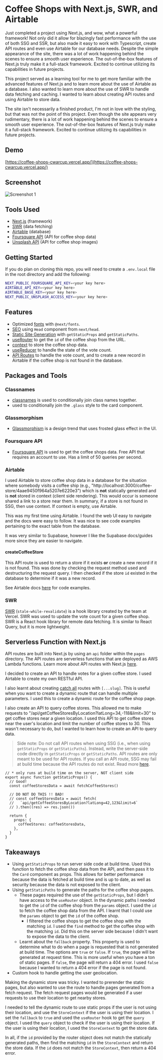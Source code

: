# Coffee Shops with Next.js, SWR, and Airtable

Just completed a project using Next.js, and wow, what a powerful framework! Not only did it allow for blazingly fast performance with the use of both SSG and SSR, but also made it easy to work with Typescript, create API routes and even use Airtable for our database needs. Despite the simple appearance of the site, there was a lot of work happening behind the scenes to ensure a smooth user experience. The out-of-the-box features of Next.js truly make it a full-stack framework. Excited to continue utilizing its capabilities in future projects.

This project served as a learning tool for me to get more familiar with the advanced features of Next.js and to learn more about the use of Airtable as a database. I also wanted to learn more about the use of SWR to handle data fetching and caching. I wanted to learn about creating API routes and using Airtable to store data.

The site isn't necessarily a finished product, I'm not in love with the styling, but that was not the point of this project. Even though the site appears very rudimentary, there is a lot of work happening behind the scenes to ensure a smooth user experience. The out-of-the-box features of Next.js truly make it a full-stack framework. Excited to continue utilizing its capabilities in future projects.

## Demo

[https://coffee-shops-cwarcup.vercel.app/](https://coffee-shops-cwarcup.vercel.app/)

## Screenshot

![Screenshot 1](https://media0.giphy.com/media/PMBxZxqPAOwvMop7N8/giphy.gif?cid=790b7611db21d1ce199a6e298a4ec5ffa71d0a09553fe74e&rid=giphy.gif&ct=g)

## Tools Used

- [Next.js](https://nextjs.org/) (framework)
- [SWR](https://swr.vercel.app/) (data fetching)
- [Airtable](https://airtable.com/) (database)
- [Foursquare API](https://developer.foursquare.com/) (API for coffee shop data)
- [Unsplash API](https://unsplash.com/developers) (API for coffee shop images)

## Getting Started

If you do plan on cloning this repo, you will need to create a `.env.local` file in the root directory and add the following:

```bash
NEXT_PUBLIC_FOURSQUARE_API_KEY=<your key here>
AIRTABLE_API_KEY=<your key here>
AIRTABLE_BASE_KEY=<your key here>
NEXT_PUBLIC_UNSPLASH_ACCESS_KEY=<your key here>
```

## Features

- Optimized [fonts](https://nextjs.org/docs/api-reference/next/font) with `@next/fonts`.
- [SEO](https://nextjs.org/docs/api-reference/next/head) using `Head` component from `next/head`.
- [Static Site Generation](https://nextjs.org/docs/basic-features/data-fetching#getstaticprops-static-generation) with `getStaticProps` and `getStaticPaths`.
- [useRouter](https://nextjs.org/docs/api-reference/next/router#userouter) to get the `id` of the coffee shop from the URL.
- [context](https://nextjs.org/docs/basic-features/data-fetching#the-context-object) to store the coffee shop data.
- [useReducer](https://reactjs.org/docs/hooks-reference.html#usereducer) to handle the state of the vote count.
- [API Routes](https://nextjs.org/docs/api-routes/introduction) to handle the vote count, and to create a new record in Airtable if the coffee shop is not found in the database.

## Packages and Tools

### Classnames

- [classnames](https://www.npmjs.com/package/classnames) is used to conditionally join class names together.
- used to conditionally join the `.glass` style to the card component.

### Glassmorphism

- [Glassmorphism](https://hype4.academy/tools/glassmorphism-generator) is a design trend that uses frosted glass effect in the UI.

### Foursquare API

- [Foursquare API](https://developer.foursquare.com/) is used to get the coffee shops data. Free API that requires an account to use. Has a limit of 50 queries per second.

### Airtable
  
I used Airtable to store coffee shop data in a database for the situation where somebody visits a coffee ship (e.g., "http://localhost:3000/coffee-store/4aae9450f964a5207e6220e3") which is **not** statically generated and is **not** stored in context (client side rendering). This would occur is someone shared a link to a store near them. In summary, if a store is not found in SSG, then use context. If context is empty, use Airtable.

This was my first time using Airtable. I found the web UI easy to navigate and the docs were easy to follow. It was nice to see code examples pertaining to the exact table from the database. 

It was very similar to Supabase, however I like the Supabase docs/guides more since they are easier to navigate.
  
#### createCoffeeStore

This API route is used to return a store if it exists **or** create a new record if it is not found. This was done by checking the request method used and destructuring the request query. I then checked if the store `id` existed in the database to determine if it was a new record.

See  Airtable docs [here](https://airtable.com/appYvz3JZAuMoLwH8/api/docs#javascript/table:coffee-stores:list) for code examples.

### SWR

[SWR](https://swr.vercel.app/) (`stale-while-revalidate`) is a hook library created by the team at Vercel. SWR was used to update the vote count for a given coffee shop. SWR is a React hook library for remote data fetching. It is similar to React Query, but it is more lightweight.

## Serverless Function with Next.js

API routes are built into Next.js by using an `api` folder within the `pages` directory. The API routes are serverless functions that are deployed as AWS Lambda functions. Learn more about API routes with Next.js [here](https://nextjs.org/docs/api-routes/introduction).

I decided to create an API to handle votes for a given coffee store. I used Airtable to create my own RESTful API.

I also learnt about creating [catch all](https://nextjs.org/docs/routing/dynamic-routes#catch-all-routes) routes with `[...slug]`. This is useful when you want to create a dynamic route that can handle multiple parameters. I used this to create a dynamic route for the coffee shop page.

I also create an API to query coffee stores. This allowed me to make requests to "/api/getCoffeeStoresByLocation?latLong=34,-118&limit=30" to get coffee stores near a given location. I used this API to get coffee stores near the user's location and limit the number of coffee stores to 30. This wasn't necessary to do, but I wanted to learn how to create an API to query data. 

> Side note: Do not call API routes when using SSG (i.e., when using `getStaticProps` or `getStaticPaths`). Instead, write the server-side code directly in `getStaticProps` or `getStaticPaths`. API routes are only meant to be used for API routes. If you call an API route, SSG may fail at build time because the API routes do not exist. Read more [here](https://nextjs.org/docs/basic-features/data-fetching/get-static-props#write-server-side-code-directly).

```tsx
// * only runs at build time on the server, NOT client side
export async function getStaticProps() {
  // Good!
  const coffeeStoresData = await fetchCoffeeStores()

  // DO NOT DO THIS !! BAD!
  // const coffeeStoresData = await fetch(
  //   `api/getCoffeeStoresByLocation?latLong=42,123&limit=6`
  // ).then((res) => res.json())

  return {
    props: {
      coffeeStores: coffeeStoresData,
    },
  }
}
```

## Takeaways

- Using `getStaticProps` to run server side code at build time. Used this function to fetch the coffee shop data from the API, and then pass it to the `Card` component as props. This allows for better performance because the data is fetched at build time and is up to date, as well as security because the data is not exposed to the client.
- Using `getStaticPaths` to generate the paths for the coffee shop pages.
  - These pages required the use of the `getStaticProps`, but I didn't have access to the `useRouter` object. In the dynamic paths I needed to get the `id` of the coffee shop from the `params` object. I used the `id` to fetch the coffee shop data from the API. I learnt that I could use the `params` object to get the `id` of the coffee shop.
    - I filtered the coffee shops to get the coffee shop with the matching `id`. I used the `find` method to get the coffee shop with the matching `id`. Did this on the server side because I didn't want to expose the data to the client.
  - Learnt about the `fallback` property. This property is used to determine what to do when a page is requested that is not generated at build time. The options are `true` or `false`. If `true`, the page will be generated at request time. This is more useful when you have a ton of static pages. If `false`, the page will return a 404 error. I used `false` because I wanted to return a 404 error if the page is not found.
- Custom hook to handle getting the user geolocation.

Making the dynamic store was tricky. I wanted to prerender the static pages, but also wanted to use the route to handle pages generated from a fetch request. The fetch request pages would be generated if a user requests to use their location to get nearby stores. 

I needed to tell the dynamic route to use static props if the user is not using their location, and use the `StoreContext` if the user is using their location. I set the `fallback` to `true` and used the `useRouter` hook to get the `query` object. I used the `query` object to check if the user is using their location. If the user is using their location, I used the `StoreContext` to get the store data. 

In all, if the `id` provided by the router object does not match the statically generated paths, then find the matching `id` in the `StoreContext` and return the store data. If the `id` does not match the `StoreContext`, then return a 404 error.